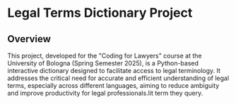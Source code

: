 # Legal Terms Dictionary Project

## Overview
This project, developed for the "Coding for Lawyers" course at the University of Bologna (Spring Semester 2025), is a Python-based interactive dictionary designed to facilitate access to legal terminology. It addresses the critical need for accurate and efficient understanding of legal terms, especially across different languages, aiming to reduce ambiguity and improve productivity for legal professionals.lit term they query.
